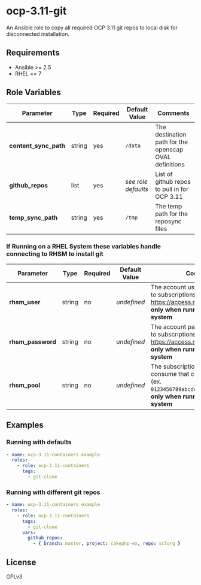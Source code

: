ocp-3.11-git
=========

An Ansible role to copy all required OCP 3.11 git repos to local disk for disconnected installation.

Requirements
------------

- Ansible >= 2.5
- RHEL == 7

Role Variables
--------------

| Parameter | Type | Required |  Default Value | Comments |
| --- | --- | --- | --- | --- |
| **content_sync_path** | string | yes | `/data` | The destination path for the openscap OVAL definitions |
| **github_repos** | list | yes | *see role defaults*  | List of github repos to pull in for OCP 3.11 |
| **temp_sync_path** | string | yes | `/tmp` | The temp path for the reposync files |

### If Running on a RHEL System these variables handle connecting to RHSM to install git
| Parameter | Type | Required | Default Value | Comments |
| --- | --- | --- | --- | --- |
| **rhsm_user** | string | no | *undefined* | The account username with access to subscriptions on https://access.redhat.com, **required only when running from a RHEL system** |
| **rhsm_password** | string | no | *undefined* | The account password with access to subscriptions on https://access.redhat.com, **required only when running from a RHEL system** |
| **rhsm_pool** | string | no | *undefined* | The subscription pool IDs to consume that contain OCP 3.11. (ex. `0123456789abcdef0123456789abcdef`), **only when running from a RHEL system** |

Examples
--------

### Running with defaults
```yaml
- name: ocp-3.11-containers example
  roles:
    - role: ocp-3.11-containers
      tags:
        - git-clone
```

### Running with different git repos
```yaml
- name: ocp-3.11-containers example
  roles:
    - role: ocp-3.11-containers
      tags:
        - git-clone
      vars:
        github_repos:
          - { branch: master, project: cakephp-ex, repo: sclorg }
```

License
-------

GPLv3
